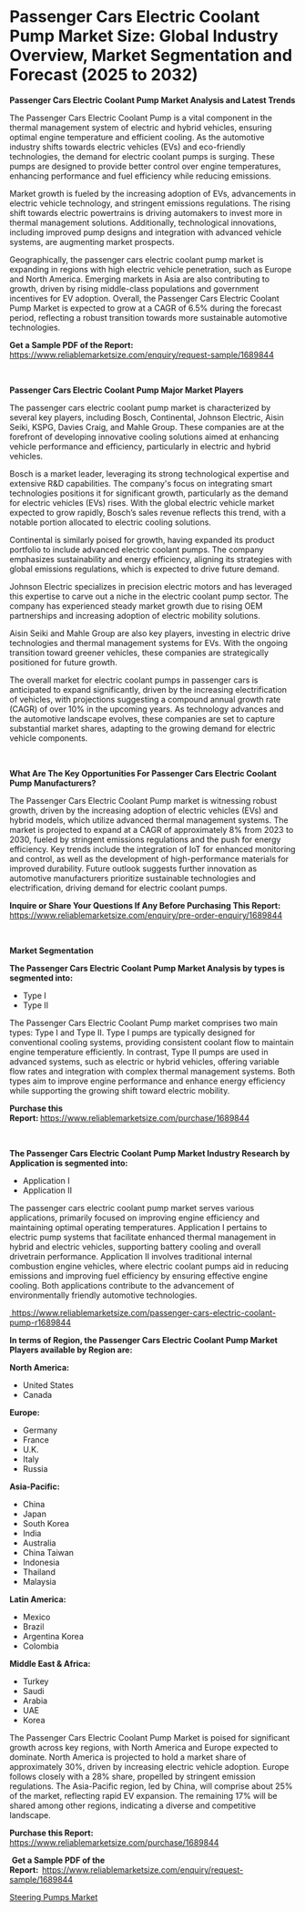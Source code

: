 <p><h1>Passenger Cars Electric Coolant Pump Market Size: Global Industry Overview, Market Segmentation and Forecast (2025 to 2032)</h1></p><p><strong>Passenger Cars Electric Coolant Pump Market Analysis and Latest Trends</strong></p>
<p><p>The Passenger Cars Electric Coolant Pump is a vital component in the thermal management system of electric and hybrid vehicles, ensuring optimal engine temperature and efficient cooling. As the automotive industry shifts towards electric vehicles (EVs) and eco-friendly technologies, the demand for electric coolant pumps is surging. These pumps are designed to provide better control over engine temperatures, enhancing performance and fuel efficiency while reducing emissions.</p><p>Market growth is fueled by the increasing adoption of EVs, advancements in electric vehicle technology, and stringent emissions regulations. The rising shift towards electric powertrains is driving automakers to invest more in thermal management solutions. Additionally, technological innovations, including improved pump designs and integration with advanced vehicle systems, are augmenting market prospects.</p><p>Geographically, the passenger cars electric coolant pump market is expanding in regions with high electric vehicle penetration, such as Europe and North America. Emerging markets in Asia are also contributing to growth, driven by rising middle-class populations and government incentives for EV adoption. Overall, the Passenger Cars Electric Coolant Pump Market is expected to grow at a CAGR of 6.5% during the forecast period, reflecting a robust transition towards more sustainable automotive technologies.</p></p>
<p><strong>Get a Sample PDF of the Report:&nbsp;</strong> <a href="https://www.reliablemarketsize.com/enquiry/request-sample/1689844?utm_campaign=1845&utm_medium=2&utm_source=Github&utm_content=ia&utm_term=07012025&utm_id=passenger-cars-electric-coolant-pump">https://www.reliablemarketsize.com/enquiry/request-sample/1689844</a></p>
<p>&nbsp;</p>
<p><strong>Passenger Cars Electric Coolant Pump Major Market Players</strong></p>
<p><p>The passenger cars electric coolant pump market is characterized by several key players, including Bosch, Continental, Johnson Electric, Aisin Seiki, KSPG, Davies Craig, and Mahle Group. These companies are at the forefront of developing innovative cooling solutions aimed at enhancing vehicle performance and efficiency, particularly in electric and hybrid vehicles.</p><p>Bosch is a market leader, leveraging its strong technological expertise and extensive R&D capabilities. The company's focus on integrating smart technologies positions it for significant growth, particularly as the demand for electric vehicles (EVs) rises. With the global electric vehicle market expected to grow rapidly, Bosch’s sales revenue reflects this trend, with a notable portion allocated to electric cooling solutions.</p><p>Continental is similarly poised for growth, having expanded its product portfolio to include advanced electric coolant pumps. The company emphasizes sustainability and energy efficiency, aligning its strategies with global emissions regulations, which is expected to drive future demand. </p><p>Johnson Electric specializes in precision electric motors and has leveraged this expertise to carve out a niche in the electric coolant pump sector. The company has experienced steady market growth due to rising OEM partnerships and increasing adoption of electric mobility solutions.</p><p>Aisin Seiki and Mahle Group are also key players, investing in electric drive technologies and thermal management systems for EVs. With the ongoing transition toward greener vehicles, these companies are strategically positioned for future growth.</p><p>The overall market for electric coolant pumps in passenger cars is anticipated to expand significantly, driven by the increasing electrification of vehicles, with projections suggesting a compound annual growth rate (CAGR) of over 10% in the upcoming years. As technology advances and the automotive landscape evolves, these companies are set to capture substantial market shares, adapting to the growing demand for electric vehicle components.</p></p>
<p>&nbsp;</p>
<p><strong>What Are The Key Opportunities For Passenger Cars Electric Coolant Pump Manufacturers?</strong></p>
<p><p>The Passenger Cars Electric Coolant Pump market is witnessing robust growth, driven by the increasing adoption of electric vehicles (EVs) and hybrid models, which utilize advanced thermal management systems. The market is projected to expand at a CAGR of approximately 8% from 2023 to 2030, fueled by stringent emissions regulations and the push for energy efficiency. Key trends include the integration of IoT for enhanced monitoring and control, as well as the development of high-performance materials for improved durability. Future outlook suggests further innovation as automotive manufacturers prioritize sustainable technologies and electrification, driving demand for electric coolant pumps.</p></p>
<p><strong>Inquire or Share Your Questions If Any Before Purchasing This Report:</strong> <a href="https://www.reliablemarketsize.com/enquiry/pre-order-enquiry/1689844?utm_campaign=1845&utm_medium=2&utm_source=Github&utm_content=ia&utm_term=07012025&utm_id=passenger-cars-electric-coolant-pump">https://www.reliablemarketsize.com/enquiry/pre-order-enquiry/1689844</a></p>
<p>&nbsp;</p>
<p><strong>Market Segmentation</strong></p>
<p><strong>The Passenger Cars Electric Coolant Pump Market Analysis by types is segmented into:</strong></p>
<p><ul><li>Type I</li><li>Type II</li></ul></p>
<p><p>The Passenger Cars Electric Coolant Pump market comprises two main types: Type I and Type II. Type I pumps are typically designed for conventional cooling systems, providing consistent coolant flow to maintain engine temperature efficiently. In contrast, Type II pumps are used in advanced systems, such as electric or hybrid vehicles, offering variable flow rates and integration with complex thermal management systems. Both types aim to improve engine performance and enhance energy efficiency while supporting the growing shift toward electric mobility.</p></p>
<p><strong>Purchase this Report:&nbsp;</strong><a href="https://www.reliablemarketsize.com/purchase/1689844?utm_campaign=1845&utm_medium=2&utm_source=Github&utm_content=ia&utm_term=07012025&utm_id=passenger-cars-electric-coolant-pump">https://www.reliablemarketsize.com/purchase/1689844</a></p>
<p>&nbsp;</p>
<p><strong>The Passenger Cars Electric Coolant Pump Market Industry Research by Application is segmented into:</strong></p>
<p><ul><li>Application I</li><li>Application II</li></ul></p>
<p><p>The passenger cars electric coolant pump market serves various applications, primarily focused on improving engine efficiency and maintaining optimal operating temperatures. Application I pertains to electric pump systems that facilitate enhanced thermal management in hybrid and electric vehicles, supporting battery cooling and overall drivetrain performance. Application II involves traditional internal combustion engine vehicles, where electric coolant pumps aid in reducing emissions and improving fuel efficiency by ensuring effective engine cooling. Both applications contribute to the advancement of environmentally friendly automotive technologies.</p></p>
<p><a href="https://www.reliablemarketsize.com/passenger-cars-electric-coolant-pump-r1689844?utm_campaign=1845&utm_medium=2&utm_source=Github&utm_content=ia&utm_term=07012025&utm_id=passenger-cars-electric-coolant-pump">&nbsp;https://www.reliablemarketsize.com/passenger-cars-electric-coolant-pump-r1689844</a></p>
<p><strong>In terms of Region, the Passenger Cars Electric Coolant Pump Market Players available by Region are:</strong></p>
<p>
    <p> <strong> North America: </strong>
        <ul>
            <li>United States</li>
            <li>Canada</li>
        </ul>
        </p> 
    <p> <strong> Europe: </strong>
        <ul>
            <li>Germany</li>
            <li>France</li>
            <li>U.K.</li>
            <li>Italy</li>
            <li>Russia</li>
        </ul>
        </p> 
    <p> <strong> Asia-Pacific: </strong>
        <ul>
            <li>China</li>
            <li>Japan</li>
            <li>South Korea</li>
            <li>India</li>
            <li>Australia</li>
            <li>China Taiwan</li>
            <li>Indonesia</li>
            <li>Thailand</li>
            <li>Malaysia</li>
        </ul>
        </p> 
    <p> <strong> Latin America: </strong>
        <ul>
            <li>Mexico</li>
            <li>Brazil</li>
            <li>Argentina Korea</li>
            <li>Colombia</li>
        </ul>
        </p> 
    <p> <strong> Middle East & Africa: </strong>
        <ul>
            <li>Turkey</li>
            <li>Saudi</li>
            <li>Arabia</li>
            <li>UAE</li>
            <li>Korea</li>
        </ul>
    </p>
    </p>
<p><p>The Passenger Cars Electric Coolant Pump Market is poised for significant growth across key regions, with North America and Europe expected to dominate. North America is projected to hold a market share of approximately 30%, driven by increasing electric vehicle adoption. Europe follows closely with a 28% share, propelled by stringent emission regulations. The Asia-Pacific region, led by China, will comprise about 25% of the market, reflecting rapid EV expansion. The remaining 17% will be shared among other regions, indicating a diverse and competitive landscape.</p></p>
<p><strong>Purchase this Report: </strong><a href="https://www.reliablemarketsize.com/purchase/1689844?utm_campaign=1845&utm_medium=2&utm_source=Github&utm_content=ia&utm_term=07012025&utm_id=passenger-cars-electric-coolant-pump">https://www.reliablemarketsize.com/purchase/1689844</a></p>
<p>&nbsp;<strong>Get a Sample PDF of the Report:&nbsp;&nbsp;</strong><a href="https://www.reliablemarketsize.com/enquiry/request-sample/1689844?utm_campaign=1845&utm_medium=2&utm_source=Github&utm_content=ia&utm_term=07012025&utm_id=passenger-cars-electric-coolant-pump">https://www.reliablemarketsize.com/enquiry/request-sample/1689844</a></p>
<p><strong></strong></p>
<p><p><a href="https://github.com/RickHolmes3/Market-Research-Report-List-7/blob/main/steering-pumps-market.md?utm_campaign=1845&utm_medium=2&utm_source=Github&utm_content=ia&utm_term=07012025&utm_id=passenger-cars-electric-coolant-pump">Steering Pumps Market</a></p></p>